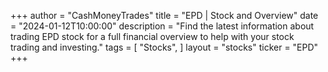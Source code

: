 +++
author = "CashMoneyTrades"
title = "EPD | Stock and Overview"
date = "2024-01-12T10:00:00"
description = "Find the latest information about trading EPD stock for a full financial overview to help with your stock trading and investing."
tags = [
"Stocks",
]
layout = "stocks"
ticker = "EPD"
+++
        


    
        